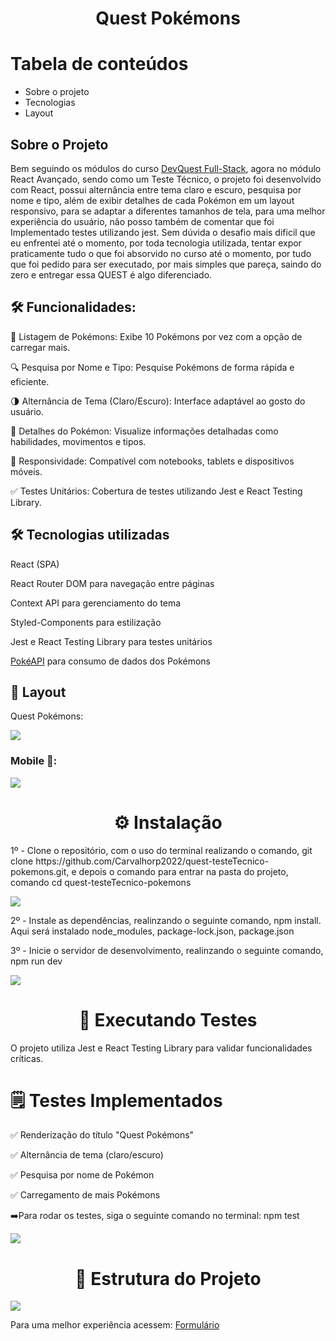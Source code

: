 <h1 align="center">Quest Pokémons</h1>

Tabela de conteúdos
=================

   * Sobre o projeto
   * Tecnologias
   * Layout
## Sobre o Projeto

<p>Bem seguindo os módulos do curso <a  href=https://evento.devemdobro.com/matriculas-abertas/ target="_blank">DevQuest Full-Stack</a>, agora no módulo React Avançado, sendo como um Teste Técnico, o projeto foi desenvolvido com React, possui alternância entre tema claro e escuro, pesquisa por nome e tipo, além de exibir detalhes de cada Pokémon em um layout responsivo, para se adaptar a diferentes tamanhos de tela, para uma melhor experiência do usuário, não posso também de comentar que foi Implementado testes utilizando jest. Sem dúvida o desafio mais dificil que eu enfrentei até o momento, por toda tecnologia utilizada, tentar expor praticamente tudo o que foi absorvido no curso até o momento, por tudo que foi pedido para ser executado, por mais simples que pareça, saindo do zero e entregar essa QUEST é algo diferenciado.</p>

## 🛠 Funcionalidades:

<p>📜 Listagem de Pokémons: Exibe 10 Pokémons por vez com a opção de carregar mais.</p>

<p>🔍 Pesquisa por Nome e Tipo: Pesquise Pokémons de forma rápida e eficiente.</p>

<p>🌗 Alternância de Tema (Claro/Escuro): Interface adaptável ao gosto do usuário.</p>

<p>📄 Detalhes do Pokémon: Visualize informações detalhadas como habilidades, movimentos e tipos.</p>

<p>📱 Responsividade: Compatível com notebooks, tablets e dispositivos móveis.</p>

<p>✅ Testes Unitários: Cobertura de testes utilizando Jest e React Testing Library.</p>


## 🛠 Tecnologias utilizadas

<p>React (SPA)</p>

<p>React Router DOM para navegação entre páginas</p>

<p>Context API para gerenciamento do tema</p>

<p>Styled-Components para estilização</p>

<p>Jest e React Testing Library para testes unitários</p>

<a  href=https://pokeapi.co/ target="_blank">PokéAPI</a> para consumo de dados dos Pokémons


## 🎨 Layout

<p>Quest Pokémons:</p>
<img src="./src/images/Pokemons.gif">




### Mobile 📱:

<img src="./src/images/PokemonsMobile.gif">


<h1 align="center">⚙️ Instalação</h1>
<p>1º - Clone o repositório, com o uso do terminal realizando o comando, git clone https://github.com/Carvalhorp2022/quest-testeTecnico-pokemons.git, e depois o comando para entrar na pasta do projeto, comando cd quest-testeTecnico-pokemons</p>
<img src="./src/images/terminalClone.png.png">

<p>2º - Instale as dependências, realinzando o seguinte comando, npm install. Aqui será instalado node_modules, package-lock.json, package.json</p>

<p>3º - Inicie o servidor de desenvolvimento, realinzando o seguinte comando, npm run dev</p>
<img src="./src/images/terminalIniciarServidor.png">

<h1 align="center">🧪 Executando Testes</h1>

<p>O projeto utiliza Jest e React Testing Library para validar funcionalidades críticas.</p>

<h1>🗒️ Testes Implementados</h1>

<p>✅ Renderização do título "Quest Pokémons"</p>

<p>✅ Alternância de tema (claro/escuro)</p>

<p>✅ Pesquisa por nome de Pokémon</p>

<p>✅ Carregamento de mais Pokémons</p>

<p>➡️Para rodar os testes, siga o seguinte comando no terminal: npm test </p>
<img src="./src/images/rodarTeste.png">

<h1 align="center">📂 Estrutura do Projeto</h1>
<img src="./src/images/estruturaProjeto.png">


<p >Para uma melhor experiência acessem:
      <a  href=https://carvalhorp2022.github.io/form-with-validation/ target="_blank">Formulário</a>
</p>

